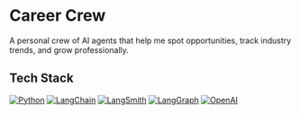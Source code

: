 # Career Crew

A personal crew of AI agents that help me spot opportunities, track industry trends, and grow professionally.

## Tech Stack

[![Python](https://img.shields.io/badge/Python-3776AB?style=for-the-badge&logo=python&logoColor=white)](https://www.python.org/)
[![LangChain](https://img.shields.io/badge/LangChain-2C8EBB?style=for-the-badge&logo=langchain&logoColor=white)](https://www.langchain.com/langchain)
[![LangSmith](https://img.shields.io/badge/LangSmith-2C8EBB?style=for-the-badge&logo=langchain&logoColor=white)](https://www.langchain.com/langsmith)
[![LangGraph](https://img.shields.io/badge/LangGraph-2C8EBB?style=for-the-badge&logo=langchain&logoColor=white)](https://www.langchain.com/langgraph)
[![OpenAI](https://img.shields.io/badge/OpenAI-412991?style=for-the-badge&logo=openai&logoColor=white)](https://openai.com/)
